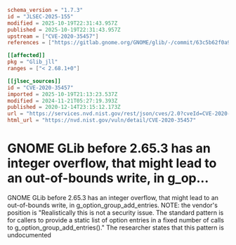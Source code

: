 ```toml
schema_version = "1.7.3"
id = "JLSEC-2025-155"
modified = 2025-10-19T22:31:43.957Z
published = 2025-10-19T22:31:43.957Z
upstream = ["CVE-2020-35457"]
references = ["https://gitlab.gnome.org/GNOME/glib/-/commit/63c5b62f0a984fac9a9700b12f54fe878e016a5d", "https://gitlab.gnome.org/GNOME/glib/-/issues/2197", "https://gitlab.gnome.org/GNOME/glib/-/releases/2.65.3", "https://gitlab.gnome.org/GNOME/glib/-/commit/63c5b62f0a984fac9a9700b12f54fe878e016a5d", "https://gitlab.gnome.org/GNOME/glib/-/issues/2197", "https://gitlab.gnome.org/GNOME/glib/-/releases/2.65.3"]

[[affected]]
pkg = "Glib_jll"
ranges = ["< 2.68.1+0"]

[[jlsec_sources]]
id = "CVE-2020-35457"
imported = 2025-10-19T21:13:23.537Z
modified = 2024-11-21T05:27:19.393Z
published = 2020-12-14T23:15:12.173Z
url = "https://services.nvd.nist.gov/rest/json/cves/2.0?cveId=CVE-2020-35457"
html_url = "https://nvd.nist.gov/vuln/detail/CVE-2020-35457"
```

# GNOME GLib before 2.65.3 has an integer overflow, that might lead to an out-of-bounds write, in g_op...

GNOME GLib before 2.65.3 has an integer overflow, that might lead to an out-of-bounds write, in g_option_group_add_entries. NOTE: the vendor's position is "Realistically this is not a security issue. The standard pattern is for callers to provide a static list of option entries in a fixed number of calls to g_option_group_add_entries()." The researcher states that this pattern is undocumented

